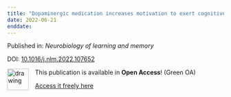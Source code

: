 ```yaml
---
title: "Dopaminergic medication increases motivation to exert cognitive control by reducing subjective effort costs in Parkinson's patients."
date: 2022-06-21
enddate:
---
```


Published in: *Neurobiology of learning and memory*

DOI: [10.1016/j.nlm.2022.107652](https://doi.org/10.1016/j.nlm.2022.107652)

<img src="https://upload.wikimedia.org/wikipedia/commons/thumb/9/90/Open_Access_logo_PLoS_white_green.svg/576px-Open_Access_logo_PLoS_white_green.svg.png" alt="drawing" width="50" align="left"/> &nbsp;&nbsp;&nbsp;This publication is available in **Open Access**! (Green OA)

&nbsp;&nbsp;&nbsp;<a href="https://doi.org/10.1101/2022.02.07.22270623">Access it freely here</a>

